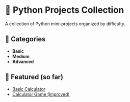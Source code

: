 # 🐍 Python Projects Collection

A collection of Python mini-projects organized by difficulty.

## 📂 Categories
- **Basic**
- **Medium**
- **Advanced**

## 🔹 Featured (so far)
- [Basic Calculator](./Basic/calculator_basic.py)
- [Calculator Game (Improved)](./Medium/calculator_game.py)
